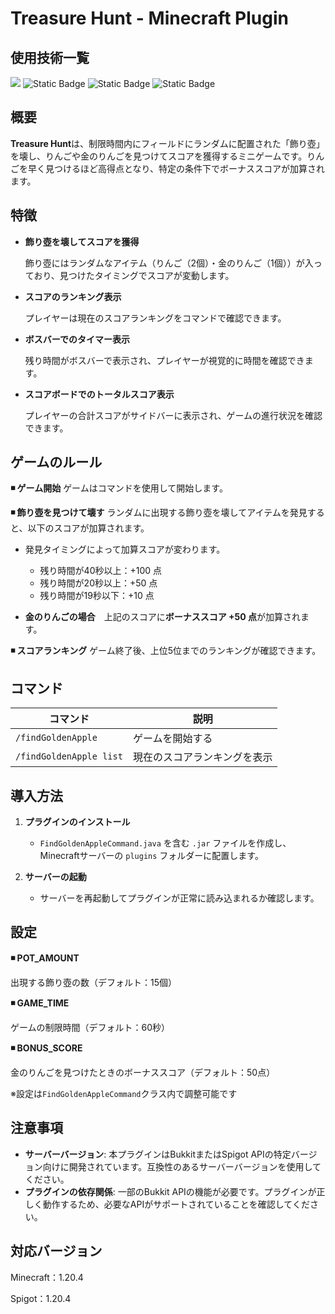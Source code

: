 # Treasure Hunt - Minecraft Plugin

## 使用技術一覧
<img src="https://img.shields.io/badge/-Java-007396.svg?logo=java&style=for-the-badge"> <img alt="Static Badge" src="https://img.shields.io/badge/mysql-brightgreen?style=for-the-badge&logo=mysql&logoColor=white&logoSize=auto&color=4479A1"> <img alt="Static Badge" src="https://img.shields.io/badge/MyBatis-brightgreen?style=for-the-badge&color=D74C4C"> <img alt="Static Badge" src="https://img.shields.io/badge/spigotmc-v1.20.4-brightgreen?style=for-the-badge&logo=spigotmc&logoColor=white&logoSize=auto&labelColor=ED8106&color=333333">




## 概要

**Treasure Hunt**は、制限時間内にフィールドにランダムに配置された「飾り壺」を壊し、りんごや金のりんごを見つけてスコアを獲得するミニゲームです。りんごを早く見つけるほど高得点となり、特定の条件下でボーナススコアが加算されます。

## 特徴

- **飾り壺を壊してスコアを獲得**
  
   飾り壺にはランダムなアイテム（りんご（2個）・金のりんご（1個））が入っており、見つけたタイミングでスコアが変動します。

- **スコアのランキング表示**

   プレイヤーは現在のスコアランキングをコマンドで確認できます。

- **ボスバーでのタイマー表示**

   残り時間がボスバーで表示され、プレイヤーが視覚的に時間を確認できます。

- **スコアボードでのトータルスコア表示**

   プレイヤーの合計スコアがサイドバーに表示され、ゲームの進行状況を確認できます。


## ゲームのルール

**◾️ ゲーム開始**
ゲームはコマンドを使用して開始します。

**◾️ 飾り壺を見つけて壊す**
ランダムに出現する飾り壺を壊してアイテムを発見すると、以下のスコアが加算されます。

   - 発見タイミングによって加算スコアが変わります。
     
     - 残り時間が40秒以上：+100 点
     - 残り時間が20秒以上：+50 点
     - 残り時間が19秒以下：+10 点
  - **金のりんごの場合**　上記のスコアに**ボーナススコア +50 点**が加算されます。

**◾️ スコアランキング**
ゲーム終了後、上位5位までのランキングが確認できます。


## コマンド

| コマンド                 | 説明                                                |
|--------------------------|-----------------------------------------------------|
| `/findGoldenApple`       | ゲームを開始する                                    |
| `/findGoldenApple list`  | 現在のスコアランキングを表示                        |


## 導入方法

1. **プラグインのインストール**
   - `FindGoldenAppleCommand.java` を含む `.jar` ファイルを作成し、Minecraftサーバーの `plugins` フォルダーに配置します。
   
2. **サーバーの起動**
   - サーバーを再起動してプラグインが正常に読み込まれるか確認します。



## 設定

**◾️ POT_AMOUNT**

出現する飾り壺の数（デフォルト：15個）

**◾️ GAME_TIME**

ゲームの制限時間（デフォルト：60秒）

**◾️ BONUS_SCORE**

金のりんごを見つけたときのボーナススコア（デフォルト：50点）

※設定は`FindGoldenAppleCommand`クラス内で調整可能です



## 注意事項

- **サーバーバージョン**: 本プラグインはBukkitまたはSpigot APIの特定バージョン向けに開発されています。互換性のあるサーバーバージョンを使用してください。
- **プラグインの依存関係**: 一部のBukkit APIの機能が必要です。プラグインが正しく動作するため、必要なAPIがサポートされていることを確認してください。

## 対応バージョン

Minecraft：1.20.4

Spigot：1.20.4

